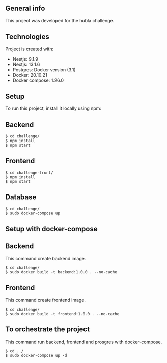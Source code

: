 ## General info
This project was developed for the hubla challenge.
	
## Technologies
Project is created with:
* Nestjs: 9.1.9
* Nextjs: 13.1.6
* Postgres: Docker version (3.1)
* Docker: 20.10.21
* Docker compose: 1.26.0
	
## Setup
To run this project, install it locally using npm:


## Backend
```
$ cd challenge/
$ npm install
$ npm start
```

## Frontend

```
$ cd challenge-front/
$ npm install
$ npm start
```

## Database

```
$ cd challenge/
$ sudo docker-compose up
```

## Setup with docker-compose

## Backend

This command create backend image.

```
$ cd challenge/
$ sudo docker build -t backend:1.0.0 . --no-cache
```

## Frontend

This command create frontend image.

```
$ cd challenge/
$ sudo docker build -t frontend:1.0.0 . --no-cache
```

## To orchestrate the project 

This command run backend, frontend and prosgres with docker-compose.

```
$ cd ../
$ sudo docker-compose up -d
```
